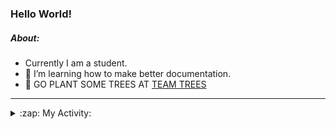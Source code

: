 ### Hello World!

##### About:
- Currently I am a student.
- 🌱 I’m learning how to make better documentation.
- 🌱 GO PLANT SOME TREES AT [TEAM TREES](https://teamtrees.org/)

---
<details>
  <summary>:zap: My Activity:</summary>
  
<!--START_SECTION:waka-->
![Code Time](http://img.shields.io/badge/Code%20Time-1%2C121%20hrs%2033%20mins-blue)

**I'm a Night 🦉** 

```text
🌞 Morning                1626 commits        ██░░░░░░░░░░░░░░░░░░░░░░░   09.85 % 
🌆 Daytime                5563 commits        ████████░░░░░░░░░░░░░░░░░   33.71 % 
🌃 Evening                4724 commits        ███████░░░░░░░░░░░░░░░░░░   28.62 % 
🌙 Night                  4591 commits        ███████░░░░░░░░░░░░░░░░░░   27.82 % 
```
📅 **I'm Most Productive on Wednesday** 

```text
Monday                   2386 commits        ████░░░░░░░░░░░░░░░░░░░░░   14.46 % 
Tuesday                  2078 commits        ███░░░░░░░░░░░░░░░░░░░░░░   12.59 % 
Wednesday                3923 commits        ██████░░░░░░░░░░░░░░░░░░░   23.77 % 
Thursday                 2212 commits        ███░░░░░░░░░░░░░░░░░░░░░░   13.40 % 
Friday                   1637 commits        ██░░░░░░░░░░░░░░░░░░░░░░░   09.92 % 
Saturday                 1457 commits        ██░░░░░░░░░░░░░░░░░░░░░░░   08.83 % 
Sunday                   2811 commits        ████░░░░░░░░░░░░░░░░░░░░░   17.03 % 
```


📊 **This Week I Spent My Time On** 

```text
🔥 Editors: 
VS Code                  6 hrs 39 mins       █████████████████████████   100.00 % 

🐱‍💻 Projects: 
praise                   6 hrs 38 mins       █████████████████████████   99.94 % 
CSF22                    0 secs              ░░░░░░░░░░░░░░░░░░░░░░░░░   00.06 % 
```


 Last Updated on 12/05/2023 00:13:38 UTC
<!--END_SECTION:waka-->
</details>
